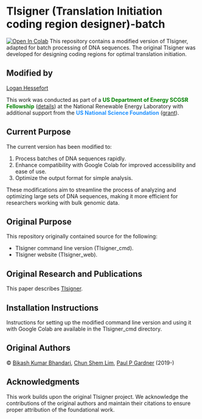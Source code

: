 # TIsigner (Translation Initiation coding region designer)-batch
[![Open In Colab](https://colab.research.google.com/assets/colab-badge.svg)](https://colab.research.google.com/drive/1s5Bkeemm_8Y2nQ2gT3qvRRayKOrYIo2H?usp=sharing)
This repository contains a modified version of TIsigner, adapted for batch processing of DNA sequences. The original TIsigner was developed for designing coding regions for optimal translation initiation.

## Modified by

[Logan Hessefort](https://www.linkedin.com/in/logan-hessefort/)

This work was conducted as part of a <b><font color='green'>US Department of Energy SCGSR Fellowship</font></b> ([details](https://science.osti.gov/wdts/scgsr)) at the National Renewable Energy Laboratory with additional support from the <b><font color='DodgerBlue'>US National Science Foundation</font></b> ([grant](https://www.nsf.gov/awardsearch/showAward?AWD_ID=2132183&HistoricalAwards=false)).

## Current Purpose

The current version has been modified to:
1. Process batches of DNA sequences rapidly.
2. Enhance compatibility with Google Colab for improved accessibility and ease of use.
3. Optimize the output format for simple analysis.

These modifications aim to streamline the process of analyzing and optimizing large sets of DNA sequences, making it more efficient for researchers working with bulk genomic data.

## Original Purpose

This repository originally contained source for the following:
- TIsigner command line version (TIsigner_cmd).
- TIsigner website (TIsigner_web).

## Original Research and Publications

This paper describes [TIsigner](https://doi.org/10.1371/journal.pcbi.1009461).

## Installation Instructions

Instructions for setting up the modified command line version and using it with Google Colab are available in the TIsigner_cmd directory.

## Original Authors

© [Bikash Kumar Bhandari](https://bkb3.github.io), [Chun Shem Lim](https://github.com/lcscs12345), [Paul P Gardner](https://github.com/ppgardne) (2019-)

## Acknowledgments

This work builds upon the original TIsigner project. We acknowledge the contributions of the original authors and maintain their citations to ensure proper attribution of the foundational work.
